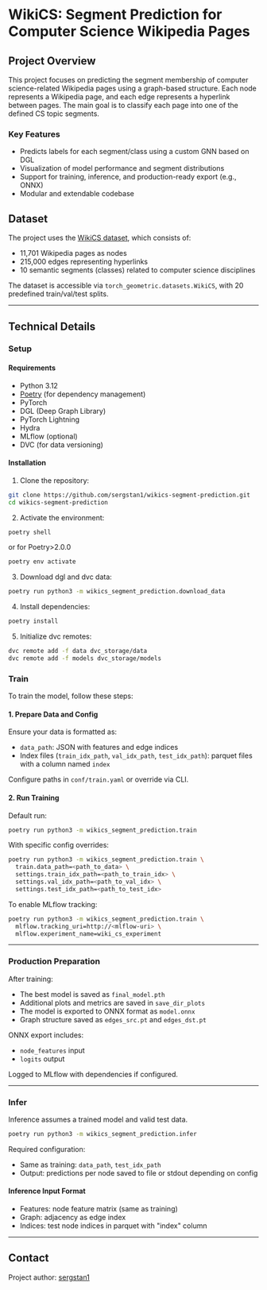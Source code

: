 # WikiCS: Segment Prediction for Computer Science Wikipedia Pages

## Project Overview

This project focuses on predicting the segment membership of computer science-related Wikipedia pages using a graph-based structure. Each node represents a Wikipedia page, and each edge represents a hyperlink between pages. The main goal is to classify each page into one of the defined CS topic segments.

### Key Features

* Predicts labels for each segment/class using a custom GNN based on DGL
* Visualization of model performance and segment distributions
* Support for training, inference, and production-ready export (e.g., ONNX)
* Modular and extendable codebase

## Dataset

The project uses the [WikiCS dataset](https://github.com/pmernyei/wiki-cs-dataset), which consists of:

* 11,701 Wikipedia pages as nodes
* 215,000 edges representing hyperlinks
* 10 semantic segments (classes) related to computer science disciplines

The dataset is accessible via `torch_geometric.datasets.WikiCS`, with 20 predefined train/val/test splits.

---

## Technical Details

### Setup

#### Requirements

* Python 3.12
* [Poetry](https://python-poetry.org/docs/) (for dependency management)
* PyTorch
* DGL (Deep Graph Library)
* PyTorch Lightning
* Hydra
* MLflow (optional)
* DVC (for data versioning)

#### Installation

1. Clone the repository:

```bash
git clone https://github.com/sergstan1/wikics-segment-prediction.git
cd wikics-segment-prediction
```

2. Activate the environment:

```bash
poetry shell
```
or for Poetry>2.0.0
```bash
poetry env activate
```

3. Download dgl and dvc data:

```bash
poetry run python3 -m wikics_segment_prediction.download_data
```

4. Install dependencies:

```bash
poetry install
```

5. Initialize dvc remotes:

```bash
dvc remote add -f data dvc_storage/data
dvc remote add -f models dvc_storage/models
```

### Train

To train the model, follow these steps:

#### 1. Prepare Data and Config

Ensure your data is formatted as:

* `data_path`: JSON with features and edge indices
* Index files (`train_idx_path`, `val_idx_path`, `test_idx_path`): parquet files with a column named `index`

Configure paths in `conf/train.yaml` or override via CLI.

#### 2. Run Training

Default run:

```bash
poetry run python3 -m wikics_segment_prediction.train
```

With specific config overrides:

```bash
poetry run python3 -m wikics_segment_prediction.train \
  train.data_path=<path_to_data> \
  settings.train_idx_path=<path_to_train_idx> \
  settings.val_idx_path=<path_to_val_idx> \
  settings.test_idx_path=<path_to_test_idx>
```

To enable MLflow tracking:

```bash
poetry run python3 -m wikics_segment_prediction.train \
  mlflow.tracking_uri=http://<mlflow-uri> \
  mlflow.experiment_name=wiki_cs_experiment
```

---

### Production Preparation

After training:

* The best model is saved as `final_model.pth`
* Additional plots and metrics are saved in `save_dir_plots`
* The model is exported to ONNX format as `model.onnx`
* Graph structure saved as `edges_src.pt` and `edges_dst.pt`

ONNX export includes:

* `node_features` input
* `logits` output

Logged to MLflow with dependencies if configured.

---

### Infer

Inference assumes a trained model and valid test data.

```bash
poetry run python3 -m wikics_segment_prediction.infer
```

Required configuration:

* Same as training: `data_path`, `test_idx_path`
* Output: predictions per node saved to file or stdout depending on config

#### Inference Input Format

* Features: node feature matrix (same as training)
* Graph: adjacency as edge index
* Indices: test node indices in parquet with "index" column

---

## Contact

Project author: [sergstan1](https://github.com/sergstan1)
